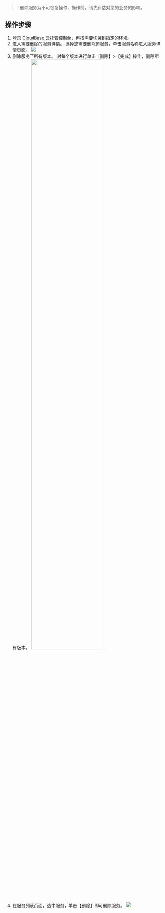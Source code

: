 >! 删除服务为不可恢复操作，操作前，请先评估对您的业务的影响。

## 操作步骤

1. 登录 [CloudBase 云托管控制台](https://console.cloud.tencent.com/tcb/service)，再按需要切换到指定的环境。
2. 进入需要删除的服务详情。
   选择您需要删除的服务，单击服务名称进入服务详情页面。
   ![](https://main.qcloudimg.com/raw/0549eee11a609f62ef5a95f77e6d969b.png)
3. 删除服务下所有版本。
   对每个版本进行单击【删除】>【完成】操作，删除所有版本。
   <img src="https://main.qcloudimg.com/raw/e8f87ddc39450ab7eaee652a8cb48741.png" width="70%"></img>
4. 在服务列表页面，选中服务，单击【删除】即可删除服务。
   ![](https://main.qcloudimg.com/raw/0549eee11a609f62ef5a95f77e6d969b.png)
